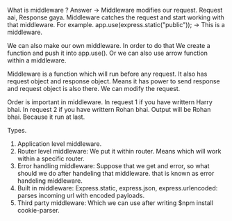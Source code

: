 What is middleware ?
Answer -> Middleware modifies our request. Request aai, Response gaya. Middleware catches the request and start working with that middleware. For example.
app.use(express.static("public")); -> This is a middleware.

We can also make our own middleware.
In order to do that We create a function and push it into app.use(). Or we can also use arrow function within a middleware.

Middleware is a function which will run before any request. It also has request object and response object. Means it has power to send response and request object is also there. We can modify the request.

Order is important in middleware.
In request 1 if you have writtern Harry bhai.
In request 2 if you have writtern Rohan bhai.
Output will be Rohan bhai. Because it run at last.

Types.

1. Application level middleware.
2. Router level middleware: We put it within router. Means which will work within a specific router.
3. Error handling middleware: Suppose that we get and error, so what should we do after handeling that middleware. that is known as error handeling middleware.
4. Built in middleware: Express.static, express.json, express.urlencoded: parses incoming url with encoded payloads.
5. Third party middleware: Which we can use after writing $npm install cookie-parser.
